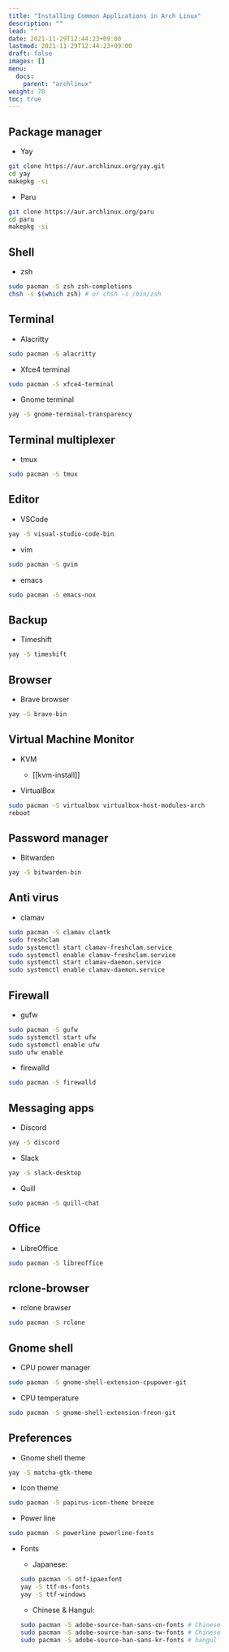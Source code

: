 ```yaml
---
title: "Installing Common Applications in Arch Linux"
description: ""
lead: ""
date: 2021-11-29T12:44:23+09:00
lastmod: 2021-11-29T12:44:23+09:00
draft: false
images: []
menu: 
  docs:
    parent: "archlinux"
weight: 70
toc: true
---
```


## Package manager

- Yay

```sh
git clone https://aur.archlinux.org/yay.git
cd yay
makepkg -si
```

- Paru

```sh
git clone https://aur.archlinux.org/paru
cd paru
makepkg -si
```

## Shell

- zsh

```sh
sudo pacman -S zsh zsh-completions
chsh -s $(which zsh) # or chsh -s /bin/zsh
```

## Terminal

- Alacritty

```sh
sudo pacman -S alacritty
```

- Xfce4 terminal

```sh
sudo pacman -S xfce4-terminal
```

- Gnome terminal

```sh
yay -S gnome-terminal-transparency
```

## Terminal multiplexer

- tmux

```sh
sudo pacman -S tmux
```

## Editor

- VSCode

```sh
yay -S visual-studio-code-bin
```

- vim

```sh
sudo pacman -S gvim
```

- emacs

```sh
sudo pacman -S emacs-nox
```

## Backup

- Timeshift

```sh
yay -S timeshift
```

## Browser

- Brave browser

```sh
yay -S brave-bin
```

## Virtual Machine Monitor

- KVM
  - [[kvm-install]]

- VirtualBox

```sh
sudo pacman -S virtualbox virtualbox-host-modules-arch
reboot
```

## Password manager

- Bitwarden

```sh
yay -S bitwarden-bin
```

## Anti virus

- clamav

```sh
sudo pacman -S clamav clamtk
sudo freshclam
sudo systemctl start clamav-freshclam.service
sudo systemctl enable clamav-freshclam.service
sudo systemctl start clamav-daemon.service
sudo systemctl enable clamav-daemon.service
```

## Firewall

- gufw

```sh
sudo pacman -S gufw
sudo systemctl start ufw
sudo systemctl enable ufw
sudo ufw enable
```

- firewalld

```sh
sudo pacman -S firewalld
```

## Messaging apps

- Discord

```sh
yay -S discord
```

- Slack

```sh
yay -S slack-desktop
```

- Quill

```sh
sudo pacman -S quill-chat
```

## Office

- LibreOffice

```sh
sudo pacman -S libreoffice
```

## rclone-browser

- rclone brawser

```sh
sudo pacman -S rclone
```

## Gnome shell

- CPU power manager

```sh
sudo pacman -S gnome-shell-extension-cpupower-git
```

- CPU temperature

```sh
sudo pacman -S gnome-shell-extension-freon-git
```

## Preferences

- Gnome shell theme

```sh
yay -S matcha-gtk-theme
```

- Icon theme

```sh
sudo pacman -S papirus-icon-theme breeze
```

- Power line

```sh
sudo pacman -S powerline powerline-fonts
```

- Fonts
  - Japanese:

  ```sh
  sudo pacman -S otf-ipaexfont
  yay -S ttf-ms-fonts
  yay -S ttf-windows
  ```

  - Chinese & Hangul:

  ```sh
  sudo pacman -S adobe-source-han-sans-cn-fonts # Chinese
  sudo pacman -S adobe-source-han-sans-tw-fonts # Chinese
  sudo pacman -S adobe-source-han-sans-kr-fonts # hangul
  ```
